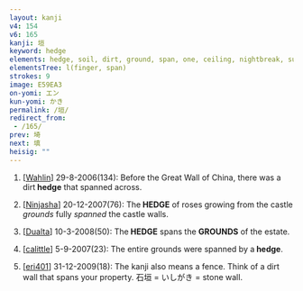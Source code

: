 ```yaml
---
layout: kanji
v4: 154
v6: 165
kanji: 垣
keyword: hedge
elements: hedge, soil, dirt, ground, span, one, ceiling, nightbreak, sun, day, one, floor, one
elementsTree: l(finger, span)
strokes: 9
image: E59EA3
on-yomi: エン
kun-yomi: かき
permalink: /垣/
redirect_from:
 - /165/
prev: 埼
next: 填
heisig: ""
---
```


1) [<a href="http://kanji.koohii.com/profile/Wahlin">Wahlin</a>] 29-8-2006(134): Before the Great Wall of China, there was a dirt<strong> hedge</strong> that spanned across.

2) [<a href="http://kanji.koohii.com/profile/Ninjasha">Ninjasha</a>] 20-12-2007(76): The<strong> HEDGE</strong> of roses growing from the castle <em>grounds</em> fully <em>spanned</em> the castle walls.

3) [<a href="http://kanji.koohii.com/profile/Dualta">Dualta</a>] 10-3-2008(50): The<strong> HEDGE</strong> spans the <strong>GROUNDS</strong> of the estate.

4) [<a href="http://kanji.koohii.com/profile/calittle">calittle</a>] 5-9-2007(23): The entire grounds were spanned by a<strong> hedge</strong>.

5) [<a href="http://kanji.koohii.com/profile/eri401">eri401</a>] 31-12-2009(18): The kanji also means a fence. Think of a dirt wall that spans your property. 石垣 = いしがき = stone wall.

